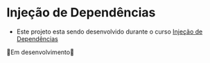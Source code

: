 # Injeção de Dependências

- Este projeto esta sendo desenvolvido durante o curso [Injeção de Dependências](https://balta.io/cursos/dominando-injecao-de-dependencia)

🚧Em desenvolvimento🚧